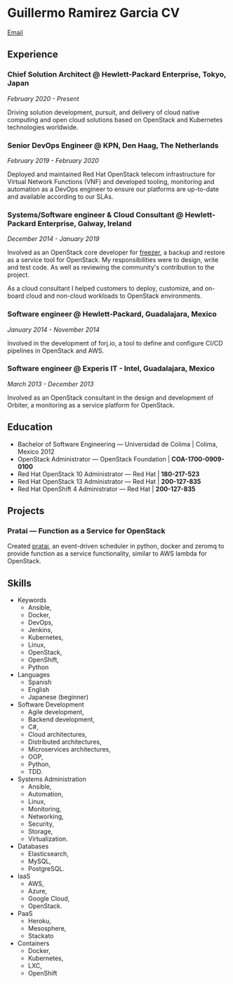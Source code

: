 # Guillermo Ramirez Garcia CV

[Email](mailto:git@memogarcia.mx)

## Experience

### Chief Solution Architect @ Hewlett-Packard Enterprise, Tokyo, Japan

*February 2020 - Present*

Driving solution development, pursuit, and delivery of cloud native computing and open cloud solutions based on OpenStack and Kubernetes technologies worldwide.

### Senior DevOps Engineer @ KPN, Den Haag, The Netherlands 

*February 2019 - February 2020*

Deployed and maintained Red Hat OpenStack telecom infrastructure for Virtual Network Functions (VNF) and developed tooling, monitoring and automation as a DevOps engineer to ensure our platforms are up-to-date and available according to our SLAs.

### Systems/Software engineer & Cloud Consultant @ Hewlett-Packard Enterprise, Galway, Ireland

*December 2014 - January 2019*

Involved as an OpenStack core developer for [freezer](https://github.com/openstack/freezer), a backup and restore as a service tool for OpenStack. My responsibilities were to design, write and test code.  As well as reviewing the community's contribution to the project.

As a cloud consultant I helped customers to deploy, customize, and on-board cloud and non-cloud workloads to OpenStack environments.

### Software engineer @ Hewlett-Packard, Guadalajara, Mexico

*January 2014 - November 2014*

Involved in the development of forj.io, a tool to define and configure  CI/CD pipelines in OpenStack and AWS.


### Software engineer @ Experis IT - Intel, Guadalajara, Mexico

*March 2013 - December 2013*

Involved as an OpenStack consultant in the design and development of Orbiter, a monitoring as a service platform for OpenStack.


## Education

* Bachelor of Software Engineering — Universidad de Colima | Colima, Mexico 2012
* OpenStack Administrator — OpenStack Foundation | **COA-1700-0909-0100**
* Red Hat OpenStack 10 Administrator — Red Hat | **180-217-523**
* Red Hat OpenStack 13 Administrator — Red Hat | **200-127-835**
* Red Hat OpenShift 4 Administrator — Red Hat | **200-127-835**


## Projects

### Pratai — Function as a Service for OpenStack

Created [pratai](https://github.com/memogarcia?tab=repositories&q=pratai&type=&language=), an event-driven scheduler in python, docker and zeromq to provide function as a service functionality, similar to AWS lambda for OpenStack.

## Skills

* Keywords
	* Ansible,
	* Docker,
	* DevOps,
	* Jenkins,
	* Kubernetes, 
	* Linux, 
	* OpenStack, 
	* OpenShift, 
	* Python
* Languages
	* Spanish
	* English
	* Japanese (beginner)
* Software Development
	* Agile development,
	* Backend development,
	* C#,
	* Cloud architectures, 
	* Distributed architectures, 
	* Microservices architectures, 
	* OOP, 
	* Python, 
	* TDD.
* Systems Administration
	* Ansible,
	* Automation, 
	* Linux, 
	* Monitoring, 
	* Networking, 
	* Security, 
	* Storage, 
	* Virtualization.
* Databases
	* Elasticsearch,
	* MySQL,
	* PostgreSQL.
* IaaS
	* AWS,
	* Azure, 
	* Google Cloud,
	* OpenStack.
* PaaS
	*  Heroku,
	* Mesosphere, 
	* Stackato
* Containers
	* Docker,
	* Kubernetes, 
	* LXC, 
	* OpenShift
